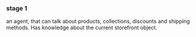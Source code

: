 ### stage 1
an agent, that can talk about products, collections, discounts and shipping methods.
Has knowledge about the current storefront object.


